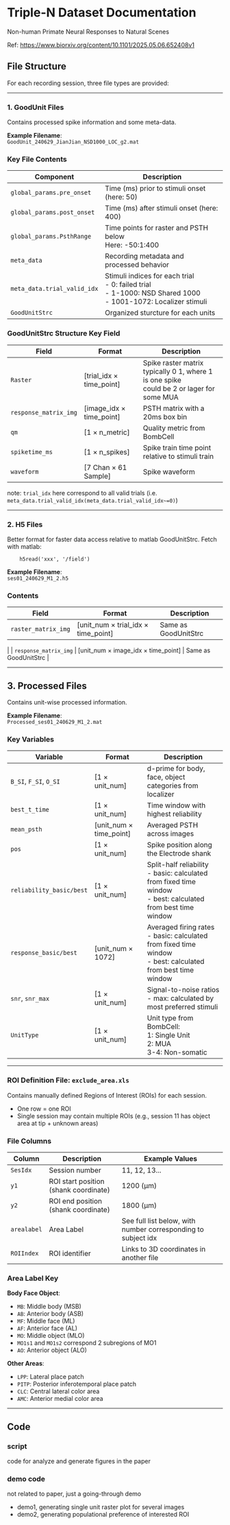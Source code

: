 # Triple-N Dataset Documentation

Non-human Primate Neural Responses to Natural Scenes

Ref: https://www.biorxiv.org/content/10.1101/2025.05.06.652408v1


## File Structure
For each recording session, three file types are provided:

---

### 1. GoodUnit Files
Contains processed spike information and some meta-data.

**Example Filename**:  
`GoodUnit_240629_JianJian_NSD1000_LOC_g2.mat`

### Key File Contents
| Component | Description |
|-----------|-------------|
| `global_params.pre_onset` | Time (ms) prior to stimuli onset (here: 50) |
| `global_params.post_onset` | Time (ms) after stimuli onset (here: 400) |
| `global_params.PsthRange` | Time points  for raster and PSTH below <br> Here: -50:1:400 |
| `meta_data` | Recording metadata and processed behavior |
| `meta_data.trial_valid_idx` | Stimuli indices for each trial <br> - 0: failed trial <br>- 1-1000: NSD Shared 1000 <br> - 1001-1072: Localizer stimuli |
| `GoodUnitStrc` | Organized sturcture for each units |

### GoodUnitStrc Structure Key Field
| Field | Format | Description |
|-------|--------|-------------|
| `Raster` | [trial_idx × time_point] | Spike raster matrix <br> typically 0 1, where 1 is one spike <br> could be 2 or lager for some MUA |
| `response_matrix_img` | [image_idx × time_point] | PSTH matrix with a 20ms box bin |
| `qm` | [1 × n_metric] | Quality metric from BombCell |
| `spiketime_ms` | [1 × n_spikes] | Spike train time point relative to stimuli train |
| `waveform` | [7 Chan × 61 Sample] | Spike waveform |

note: `trial_idx` here correspond to all valid trials (i.e. `meta_data.trial_valid_idx(meta_data.trial_valid_idx~=0)`)

---

### 2. H5 Files
Better format for faster data access relative to matlab GoodUnitStrc. Fetch with matlab:
```
    h5read('xxx', '/field')
```

**Example Filename**:  
`ses01_240629_M1_2.h5`

### Contents
| Field | Format | Description |
|-------|--------|-------------|
| `raster_matrix_img` | [unit_num × trial_idx × time_point] | Same as GoodUnitStrc
 |
| `response_matrix_img` | [unit_num × image_idx × time_point] | Same as GoodUnitStrc |



---

## 3. Processed Files
Contains unit-wise processed information.

**Example Filename**:  
`Processed_ses01_240629_M1_2.mat`

### Key Variables
| Variable | Format | Description |
|----------|--------|-------------|
| `B_SI`, `F_SI`, `O_SI` | [1 × unit_num] | d-prime for body, face, object categories from localizer |
| `best_t_time` | [1 × unit_num] | Time window with highest reliability |
| `mean_psth` | [unit_num × time_point] | Averaged PSTH across images |
| `pos` | [1 × unit_num] | Spike position along the Electrode shank |
| `reliability_basic/best` | [1 × unit_num] | Split-half reliability <br> - basic: calculated from fixed time window <br> - best: calculated from best time window |
| `response_basic/best` | [unit_num × 1072] | Averaged firing rates  <br> - basic: calculated from fixed time window <br> - best: calculated from best time window |
| `snr`, `snr_max` | [1 × unit_num] | Signal-to-noise ratios <br> - max: calculated by most preferred stimuli|
| `UnitType` | [1 × unit_num] | Unit type from BombCell: <br>1: Single Unit<br>2: MUA<br>3-4: Non-somatic |

---

### ROI Definition File: `exclude_area.xls`
Contains manually defined Regions of Interest (ROIs) for each session.

- One row = one ROI
- Single session may contain multiple ROIs (e.g., session 11 has object area at tip + unknown areas)

### File Columns
| Column | Description | Example Values |
|--------|-------------|----------------|
| `SesIdx` | Session number | 11, 12, 13... |
| `y1` | ROI start position (shank coordinate) | 1200 (μm) |
| `y2` | ROI end position (shank coordinate) | 1800 (μm) |
| `arealabel` | Area Label | See full list below, with number corresponding to subject idx |
| `ROIIndex` | ROI identifier | Links to 3D coordinates in another file |

### Area Label Key
**Body Face Object**:
- `MB`: Middle body (MSB)
- `AB`: Anterior body (ASB)
- `MF`: Middle face (ML)
- `AF`: Anterior face (AL)
- `MO`: Middle object (MLO)
 - `MO1s1` and `MO1s2` correspond 2 subregions of MO1
- `AO`: Anterior object (ALO)

**Other Areas**:
- `LPP`: Lateral place patch
- `PITP`: Posterior inferotemporal place patch
- `CLC`: Central lateral color area
- `AMC`: Anterior medial color area

---

## Code

### script
code for analyze and generate figures in the paper

### demo code
not related to paper, just a going-through demo
 - demo1, generating single unit raster plot for several images
 - demo2, generating populational preference of interested ROI